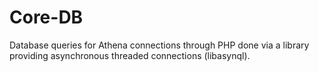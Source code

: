 # Core-DB
Database queries for Athena connections through PHP done via a library providing asynchronous threaded connections (libasynql). 
